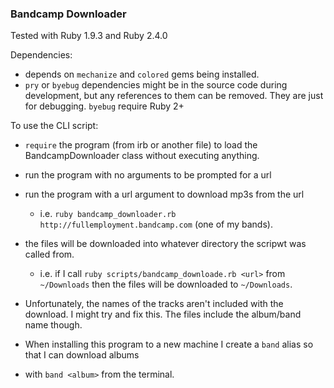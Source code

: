 ### Bandcamp Downloader

Tested with Ruby 1.9.3 and Ruby 2.4.0

Dependencies:
  - depends on `mechanize` and `colored` gems being installed.
  - `pry` or `byebug` dependencies might be in the source code during development, but any references to them can be removed. They are just for 
    debugging. `byebug` require Ruby 2+

To use the CLI script:
  - `require` the program (from irb or another file) to load the BandcampDownloader class without executing anything.
  - run the program with no arguments to be prompted for a url
  - run the program with a url argument to download mp3s from the url
      - i.e. `ruby bandcamp_downloader.rb http://fullemployment.bandcamp.com` (one of my bands).
  - the files will be downloaded into whatever directory the scripwt was called from.  
      - i.e. if I call `ruby scripts/bandcamp_downloade.rb <url>` from `~/Downloads` then the files will be downloaded to `~/Downloads`. 
  - Unfortunately, the names of the tracks aren't included with the download. I might try and fix this. The files
    include the album/band name though. 
             
- When installing this program to a new machine I create a `band` alias so that I can download albums
- with `band <album>` from the terminal.
